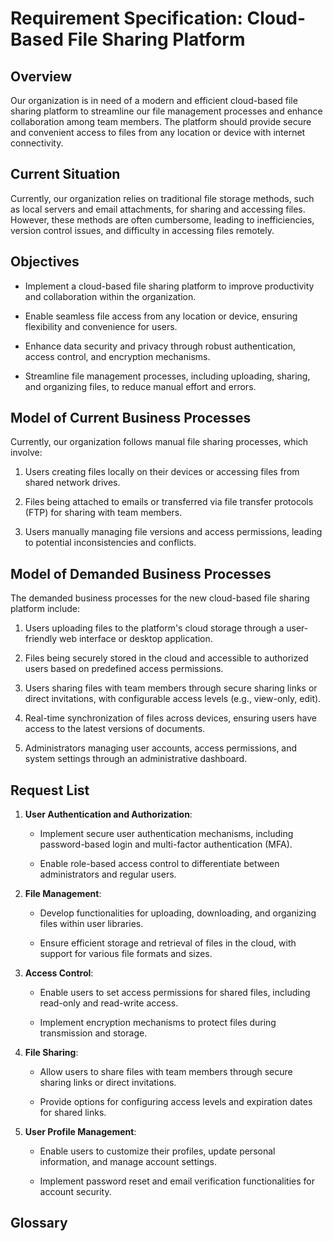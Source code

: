 Requirement Specification: Cloud-Based File Sharing Platform
============================================================

Overview
--------

Our organization is in need of a modern and efficient cloud-based file sharing platform to streamline our file management processes and enhance collaboration among team members. The platform should provide secure and convenient access to files from any location or device with internet connectivity.

Current Situation
-----------------

Currently, our organization relies on traditional file storage methods, such as local servers and email attachments, for sharing and accessing files. However, these methods are often cumbersome, leading to inefficiencies, version control issues, and difficulty in accessing files remotely.

Objectives
----------

*   Implement a cloud-based file sharing platform to improve productivity and collaboration within the organization.
    
*   Enable seamless file access from any location or device, ensuring flexibility and convenience for users.
    
*   Enhance data security and privacy through robust authentication, access control, and encryption mechanisms.
    
*   Streamline file management processes, including uploading, sharing, and organizing files, to reduce manual effort and errors.
    

Model of Current Business Processes
-----------------------------------

Currently, our organization follows manual file sharing processes, which involve:

1.  Users creating files locally on their devices or accessing files from shared network drives.
    
2.  Files being attached to emails or transferred via file transfer protocols (FTP) for sharing with team members.
    
3.  Users manually managing file versions and access permissions, leading to potential inconsistencies and conflicts.
    
Model of Demanded Business Processes
------------------------------------

The demanded business processes for the new cloud-based file sharing platform include:

1.  Users uploading files to the platform's cloud storage through a user-friendly web interface or desktop application.
    
2.  Files being securely stored in the cloud and accessible to authorized users based on predefined access permissions.
    
3.  Users sharing files with team members through secure sharing links or direct invitations, with configurable access levels (e.g., view-only, edit).
    
4.  Real-time synchronization of files across devices, ensuring users have access to the latest versions of documents.
    
5.  Administrators managing user accounts, access permissions, and system settings through an administrative dashboard.
    
Request List
------------

1.  **User Authentication and Authorization**:
    
    *   Implement secure user authentication mechanisms, including password-based login and multi-factor authentication (MFA).
        
    *   Enable role-based access control to differentiate between administrators and regular users.
        
2.  **File Management**:
    
    *   Develop functionalities for uploading, downloading, and organizing files within user libraries.
        
    *   Ensure efficient storage and retrieval of files in the cloud, with support for various file formats and sizes.
        
3.  **Access Control**:
    
    *   Enable users to set access permissions for shared files, including read-only and read-write access.
        
    *   Implement encryption mechanisms to protect files during transmission and storage.
        
4.  **File Sharing**:
    
    *   Allow users to share files with team members through secure sharing links or direct invitations.
        
    *   Provide options for configuring access levels and expiration dates for shared links.
        
5.  **User Profile Management**:
    
    *   Enable users to customize their profiles, update personal information, and manage account settings.
        
    *   Implement password reset and email verification functionalities for account security.
    
Glossary
--------
